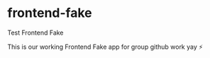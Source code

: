 # frontend-fake
Test Frontend Fake

This is our working Frontend Fake app for group github work yay ⚡️ 

